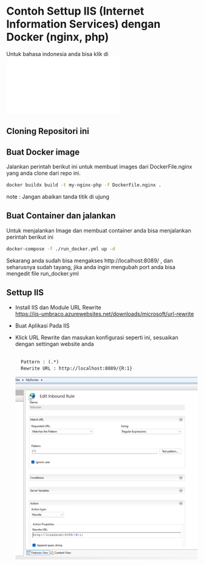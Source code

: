 # Contoh Settup IIS (Internet Information Services) dengan Docker (nginx, php)

Untuk bahasa indonesia anda bisa klik di ![sini](./README_id.md) 

## Cloning Repositori ini 

## Buat Docker image 

Jalankan perintah berikut ini untuk membuat images dari DockerFile.nginx yang anda clone dari repo ini.

```sh
docker buildx build -t my-nginx-php -f DockerFile.nginx .

```
note : Jangan abaikan tanda titik di ujung

## Buat Container dan jalankan

Untuk menjalankan Image dan membuat container anda bisa menjalankan perintah berikut ini

```bash
docker-compose -f ./run_docker.yml up -d

```

Sekarang anda sudah bisa mengakses http://localhost:8089/ , dan seharusnya sudah tayang, jika anda ingin mengubah port anda bisa mengedit file run_docker.yml
 
## Settup IIS 

- Install IIS dan Module  URL Rewrite    
    https://iis-umbraco.azurewebsites.net/downloads/microsoft/url-rewrite 
- Buat Aplikasi Pada IIS
- Klick URL Rewrite dan masukan konfigurasi seperti ini, sesuaikan dengan settingan website anda   
  
  ```txt
    
    Pattern : (.*)
    Rewrite URL : http://localhost:8089/{R:1}
  ```
  ![img](./docimg/rewrite_url.png)

